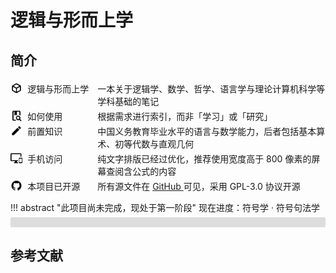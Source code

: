 # 逻辑与形而上学

## 简介

<div class="entry start">
    <img src="assets/icons/cube-outline.svg" style="width: 1.2rem" />
    <div class="sub-entry">
        <div class="caption">逻辑与形而上学</div>
        <div class="value">
            一本关于逻辑学、数学、哲学、语言学与理论计算机科学等学科基础的笔记
        </div>
    </div>
</div>

<div class="entry start">
    <img src="assets/icons/book-search-outline.svg" style="width: 1.2rem" />
    <div class="sub-entry">
        <div class="caption">如何使用</div>
        <div class="value">
            根据需求进行索引，而非「学习」或「研究」
        </div>
    </div>
</div>

<div class="entry start">
    <img src="assets/icons/pencil.svg" style="width: 1.2rem" />
    <div class="sub-entry">
        <div class="caption">前置知识</div>
        <div class="value">
            中国义务教育毕业水平的语言与数学能力，后者包括基本算术、初等代数与直观几何
        </div>
    </div>
</div>

<div class="entry start">
    <img src="assets/icons/monitor-cellphone.svg" style="width: 1.2rem" />
    <div class="sub-entry">
        <div class="caption">手机访问</div>
        <div class="value">
            纯文字排版已经过优化，推荐使用宽度高于 800 像素的屏幕查阅含公式的内容
        </div>
    </div>
</div>

<div class="entry start">
    <img src="assets/icons/github.svg" style="width: 1.2rem" />
    <div class="sub-entry">
        <div class="caption">本项目已开源</div>
        <div class="value">
            所有源文件在 <a href="https://github.com/ShiinaHiiragi/note/" target="_blank"> GitHub </a> 可见，采用 GPL-3.0 协议开源
        </div>
    </div>
</div>

!!! abstract "此项目尚未完成，现处于第一阶段"
    <label> 现在进度：符号学 · 符号句法学 </label>
    <div class="progress-container">
        <div class="progress-percentage"> </div>
    </div>

## 参考文献

<div class="ref"> </div>

<script>
const refList = [
    {
        author: ["华东师范大学哲学系逻辑学教研室"],
        title: "形式逻辑",
        type: "M",
        year: 2016,
        page: [1, 193],
        press: "华东师大出版社",
        locate: "上海"
    },
    {
        author: ["[英]Julian Baggini", "[美]Peter S. Fosl"],
        title: "简单的哲学",
        type: "M",
        year: 2016,
        page: [1, 266],
        trans: ["陶涛"],
        press: "中国人民大学出版社",
        locate: "北京"
    },
    {
        author: ["[英]Patrick J. Hurley"],
        title: "简明逻辑学导论",
        type: "M",
        year: 2010,
        page: [85, 140],
        trans: ["陈波", "宋文淦", "熊力文", "谷振诣"],
        press: "世界图书出版公司",
        locate: "北京"
    },
    {
        author: ["Robin Turner", "Nick Nicholas"],
        title: "Lojban For Beginners",
        type: "DB/OL",
        page: [1, 185]
    },
    {
        author: ["蔡曙山"],
        title: "认知科学导论",
        type: "M",
        year: 2021,
        page: [1, 697],
        press: "人民出版社",
        locate: "北京"
    },
    {
        author: ["[英]Julian Baggini", "[美]Peter S. Fosl"],
        title: "好用的哲学",
        type: "M",
        year: 2016,
        page: [1, 273],
        trans: ["陶涛"],
        press: "中国人民大学出版社",
        locate: "北京"
    },
    {
        author: ["[美]Robert C. Solomon"],
        title: "大问题：简明哲学导论",
        type: "M",
        year: 2018,
        page: [413, 435],
        trans: ["张卜天"],
        press: "清华大学出版社",
        locate: "北京"
    },
    {
        author: ["赵毅衡"],
        title: "符号学：原理与推演",
        type: "M",
        year: 2016,
        page: [1, 390],
        press: "南京大学出版社",
        locate: "南京",
        plot: 290
    },
    {
        author: ["陈波"],
        title: "逻辑哲学",
        type: "M",
        year: 2006,
        page: [1, 364],
        press: "北京大学出版社",
        locate: "北京"
    },
    {
        author: ["[美]Stewart Shapiro"],
        title: "数学哲学：对数学的思考",
        type: "M",
        year: 2009,
        page: [1, 281],
        trans: ["郝兆宽", "杨睿之"],
        press: "复旦大学出版社",
        locate: "上海"
    },
    {
        author: ["马明辉"],
        title: "结构证明论",
        type: "M",
        year: 2019,
        page: [1, 252],
        press: "科学出版社",
        locate: "北京",
        plot: 28
    },
    {
        author: ["张清宇"],
        title: "逻辑哲学九章",
        type: "M",
        year: 2004,
        page: [234, 264],
        press: "江苏人民出版社",
        locate: "南京"
    },
    {
        author: ["姚宁远"],
        title: "初等模型论",
        type: "M",
        page: [1, 229],
        press: "复旦大学出版社",
        locate: "上海",
        year: 2018,
        plot: 30
    },
    {
        author: ["郝兆宽", "杨睿之", "杨跃"],
        title: "递归论：算法与随机性基础",
        type: "M",
        page: [1, 191],
        press: "复旦大学出版社",
        locate: "上海",
        year: 2018,
        plot: 92
    },
    {
        author: ["[美]Thomas H. Cormen", "[美]Charles E. Leiserson", "[美]Ronald L. Rivest", "[美]Clifford Stein"],
        title: "算法导论",
        type: "M",
        year: 2013,
        page: [25, 36],
        trans: ["殷建平", "徐云", "王刚", "刘晓光", "苏明", "邹恒明", "王宏志"],
        press: "机械工业出版社",
        locate: "上海"
    },
    {
        author: ["[美]Michael Sipser"],
        title: "计算理论导引",
        type: "M",
        year: 2020,
        page: [174, 246],
        trans: ["唐常杰", "陈鹏", "向勇", "刘齐宏"],
        press: "机械工业出版社",
        locate: "上海"
    },
    {
        author: ["郝兆宽", "杨睿之", "杨跃"],
        title: "数理逻辑：证明及其限度",
        type: "M",
        page: [1, 236],
        press: "复旦大学出版社",
        locate: "上海",
        year: 2014,
        plot: 151
    },
    {
        author: ["郝兆宽", "杨跃"],
        title: "集合论：对无穷概念的探索",
        type: "M",
        year: 2014,
        page: [1, 237],
        press: "复旦大学出版社",
        locate: "上海",
        plot: 135
    },
    {
        author: ["周焕山"],
        title: "初等代数研究",
        type: "M",
        year: 2014,
        page: [56, 377],
        press: "高等教育出版社",
        locate: "北京"
    },
    {
        author: ["胡典顺", "徐汉文"],
        title: "初等数论",
        type: "M",
        year: 2017,
        page: [1, 151],
        press: "科学出版社",
        locate: "北京"
    },
    {
        author: ["张巍", "阚海斌", "倪卫明"],
        title: "线性代数",
        type: "M",
        year: 2016,
        page: [1, 186],
        press: "科学出版社",
        locate: "北京"
    },
    {
        author: ["张贤达"],
        title: "矩阵分析与应用",
        type: "M",
        year: 2013,
        page: [143, 151],
        press: "清华大学出版社",
        locate: "北京"
    },
    {
        author: ["Terence Parr", "Jeremy Howard"],
        title: "The matrix calculus you need for deep learning",
        type: "J",
        page: [1, 33],
        year: 2018,
        arXiv: "1802.01528"
    },
    {
        author: ["フィッシュ"],
        title: "巨大数論",
        type: "M",
        year: 2018,
        page: [1, 258],
        press: "株式会社インプレス R&D",
        locate: "東京"
    },
    {
        author: ["顾沛", "邓少强"],
        title: "简明抽象代数",
        type: "M",
        year: 2003,
        page: [1, 126],
        press: "高等教育出版社",
        locate: "北京"
    },
    {
        author: ["[苏]М. М. По́стников"],
        title: "几何讲义：解析几何",
        type: "M",
        year: 1992,
        page: [1, 44],
        trans: ["周友成"],
        press: "高等教育出版社",
        locate: "北京"
    },
    {
        author: ["项武义", "王申怀", "潘养廉"],
        title: "古典几何学",
        type: "M",
        year: 2014,
        page: [41, 54],
        press: "高等教育出版社",
        locate: "北京"
    },
    {
        author: ["徐利治"],
        title: "现代数学手册·经典数学卷",
        type: "M",
        year: 2000,
        page: [905, 1040],
        press: "华中科技大学出版社",
        locate: "武汉"
    },
    {
        author: ["数理化自学丛书编委会"],
        title: "平面解析几何",
        type: "M",
        year: 1965,
        page: [1, 407],
        press: "上海科学技术出版社",
        locate: "上海"
    },
    {
        author: ["[德]Eberhard Zeidler"],
        title: "数学指南：实用数学手册",
        type: "M",
        year: 2012,
        page: [787, 798],
        trans: ["李文林"],
        press: "科学出版社",
        locate: "北京"
    },
    {
        author: ["吕林根", "徐子道"],
        title: "解析几何",
        type: "M",
        year: 2006,
        page: [1, 295],
        press: "高等教育出版社",
        locate: "北京"
    },
    {
        author: ["梅向明", "刘增贤", "王汇淳", "王智秋"],
        title: "高等几何",
        type: "M",
        year: 2020,
        page: [1, 151],
        press: "高等教育出版社",
        locate: "北京"
    },
    {
        author: ["熊金城"],
        title: "点集拓扑讲义",
        type: "M",
        year: 2020,
        page: [1, 162],
        press: "高等教育出版社",
        locate: "北京"
    },
    {
        author: ["赵一鸣", "阚海斌", "吴永辉"],
        title: "离散数学",
        type: "M",
        year: 2011,
        page: [2, 221],
        press: "人民邮电出版社",
        locate: "北京"
    },
    {
        author: ["欧阳光中", "朱学炎", "金福临", "陈传璋"],
        title: "数学分析",
        type: "M",
        page: [1, 430],
        year: 2018,
        press: "高等教育出版社",
        locate: "北京"
    },
    {
        author: ["陈纪修", "於崇华", "金路"],
        title: "数学分析",
        type: "M",
        page: [424, 638],
        year: 2019,
        press: "高等教育出版社",
        locate: "北京"
    },
    {
        author: ["程其襄", "张奠宙", "胡善文", "薛以峰"],
        title: "实变函数与泛函分析基础",
        type: "M",
        page: [1, 221],
        year: 2019,
        press: "高等教育出版社",
        locate: "北京"
    },
    {
        author: ["汪嘉冈"],
        title: "现代概率论基础",
        type: "M",
        page: [1, 165],
        year: 2005,
        press: "复旦大学出版社",
        locate: "上海"
    },
    {
        author: ["苏淳", "冯群强"],
        title: "概率论",
        type: "M",
        page: [1, 292],
        year: 2020,
        press: "科学出版社",
        locate: "北京"
    },
    {
        author: ["李贤平"],
        title: "概率论基础",
        type: "M",
        page: [1, 391],
        year: 2010,
        press: "高等教育出版社",
        locate: "北京"
    },
    {
        author: ["平冈和幸", "堀玄"],
        title: "程序员的数学 ② 概率统计",
        type: "M",
        year: 2015,
        page: [1, 403],
        trans: ["陈篠烟"],
        press: "人民邮电出版社",
        locate: "北京"
    },
    {
        author: ["Rob Nederpelt", "Herman Geuvers"],
        title: "Type Theory and Formal Proof: an Introduction",
        type: "M",
        page: [1, 409],
        year: 2014,
        press: "Cambridge University Press",
        locate: "Cambridge"
    },
    {
        author: ["Hanne Riis Nielson", "Flemming Nielson"],
        title: "Semantics with Applications: an Appetizer",
        type: "M",
        page: [1, 254],
        year: 2007,
        press: "Springer Science & Business Media",
        locate: "London"
    },
    {
        author: ["陈有祺"],
        title: "形式语言与自动机",
        type: "M",
        page: [1, 227],
        year: 2008,
        press: "机械工业出版社",
        locate: "上海"
    },
    {
        author: ["蔡曙山", "邹崇理"],
        title: "自然语言形式理论研究",
        type: "M",
        page: [1, 551],
        year: 2010,
        press: "人民出版社",
        locate: "北京",
        plot: 171 + (551 - 397)
    }
];

window.todo = new Array();
const [plot, total] = refList.reduce(([plot, total], item) => {
    item.total = item.page[1] - item.page[0] + 1;
    item.plot = item.plot ?? item.total;
    item.percent = (100 * item.plot / item.total).toFixed(2) + "%";
    if (item.plot < item.total) {
        window.todo.push({
            title: item.title,
            percentage: item.percent,
            remains: item.total - item.plot
        })
    }
    plot += item.plot;
    total += item.total;
    return [plot, total];
}, [0, 0]);
const progress = (100 * plot / total);
const progressBar = document.querySelector(".progress-percentage");
progressBar.innerText = progress.toFixed(2) + "%";
progressBar.style.width = progress.toFixed(0) + "%";

console.log(
    "%cInput `todo` to view unfinished references.",
    "color: #C41C1C;"
)

const renderRef = (query, filterCond) => {
refList
    .filter(filterCond)
    .map((item => {
        const catRef = (item) => {
            const { author, title, type, page } = item;
            const { year } = item;

            const { trans, press, locate } = item;
            const { journal, section, arXiv } = item;
            result = `${author.join(", ")}. ` + `${title} [${type}]. `

            switch (type) {
                case "M":
                    return result +
                        (trans ? `${trans.join(",")},译. ` : ``) +
                        `${press}:${locate}, ${year}.`
                    break;
                case "J":
                    return result + (
                        arXiv === undefined
                        ? `${journal}, ${year}, ${section}.`
                        : `arXiv:${arXiv}, ${year}.`
                    )
                    break;
                default:
                    // [DB/OL]
                    return result;
                    break;
            }
        };
        return catRef(item);
    }))
    .forEach((item, index) => {
        const newEntry = document.createElement("div");
        const newValue = document.createElement("div");
        const newIndex = document.createElement("div");
        newEntry.className = "entry";
        newValue.className = "value";
        newIndex.className = "index";
        newValue.innerText = item;
        newIndex.innerText = index + 1;
        newEntry.append(newIndex);
        newEntry.append(newValue);
        document.querySelector(query)?.append(newEntry);
    });
};

renderRef(".ref", (item) => item.plot);
</script>

<style>
.ref {
    display: flex;
    flex-direction: column;
}

.entry {
    display: flex;
    flex-direction: row;
}

.start {
    align-items: start;
    padding-top: 4px;
}

.sub-entry {
    display: flex;
    flex-grow: 1;
    flex-direction: row;
    padding-left: 8px;
}

@media (max-width: 600px) {
    .sub-entry {
        flex-direction: column;
    }
}

.caption {
    min-width: 8em;
    font-weight: var(--bold-font-weight);
}

.value {
    flex-grow: 1;
}

.index {
    min-width: 2.25em;
    margin-right: 0.75em;
    font-weight: var(--bold-font-weight);
    text-align: right;
}

.index:before {
    content: "[";
}

.index:after {
    content: "]";
}

.progress-container {
    margin-top: -8px;
    height: 16px;
    width: 100%;
    background-color: #ddd;
    border-radius: 0.1rem;
}

.progress-percentage {
    text-align: right;
    font-size: 12px;
    padding-right: 8px;
    line-height: 16px;
    background-color: rgb(32, 148, 243);
    border-radius: 0.1rem;
    color: white;
}
</style>

